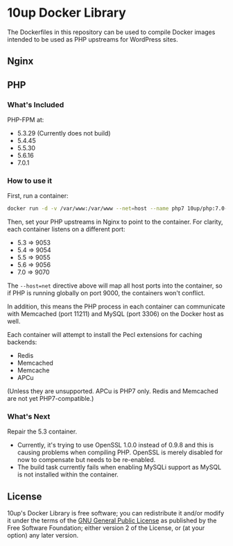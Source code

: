 # 10up Docker Library

The Dockerfiles in this repository can be used to compile Docker images intended to be used as PHP upstreams for WordPress sites.

## Nginx

## PHP
### What's Included

PHP-FPM at:

- 5.3.29 (Currently does not build)
- 5.4.45
- 5.5.30
- 5.6.16
- 7.0.1

### How to use it

First, run a container:

```sh
docker run -d -v /var/www:/var/www --net=host --name php7 10up/php:7.0-fpm
```

Then, set your PHP upstreams in Nginx to point to the container. For clarity, each container listens on a different port:

- 5.3 => 9053
- 5.4 => 9054
- 5.5 => 9055
- 5.6 => 9056
- 7.0 => 9070

The `--host=net` directive above will map all host ports into the container, so if PHP is running globally on port 9000, the containers won't conflict.

In addition, this means the PHP process in each container can communicate with Memcached (port 11211) and MySQL (port 3306) on the Docker host as well.
 
Each container will attempt to install the Pecl extensions for caching backends:
- Redis
- Memcached
- Memcache
- APCu

(Unless they are unsupported. APCu is PHP7 only. Redis and Memcached are not yet PHP7-compatible.)

### What's Next

Repair the 5.3 container.
- Currently, it's trying to use OpenSSL 1.0.0 instead of 0.9.8 and this is causing problems when compiling PHP. OpenSSL is merely disabled for now to compensate but needs to be re-enabled.
- The build task currently fails when enabling MySQLi support as MySQL is not installed within the container.

## License

10up's Docker Library is free software; you can redistribute it and/or modify it under the terms of the [GNU General
Public License](http://www.gnu.org/licenses/gpl-2.0.html) as published by the Free Software Foundation; either version
2 of the License, or (at your option) any later version.